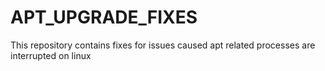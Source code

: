 # APT_UPGRADE_FIXES
This repository contains fixes for issues caused apt related processes are interrupted on linux
